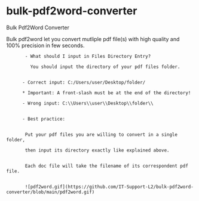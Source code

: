 # bulk-pdf2word-converter
Bulk Pdf2Word Converter


Bulk pdf2word let you convert mutliple pdf file(s) with high quality and 100% precision in few seconds.


           - What should I input in Files Directory Entry?

             You should input the directory of your pdf files folder.


          - Correct input: C:/Users/user/Desktop/folder/

          * Important: A front-slash must be at the end of the directory!

          - Wrong input: C:\\Users\\user\\Desktop\\folder\\


          - Best practice:


           Put your pdf files you are willing to convert in a single folder,

           then input its directory exactly like explained above.


           Each doc file will take the filename of its correspondent pdf file.
           
           
           ![pdf2word.gif](https://github.com/IT-Support-L2/bulk-pdf2word-converter/blob/main/pdf2word.gif)
           
